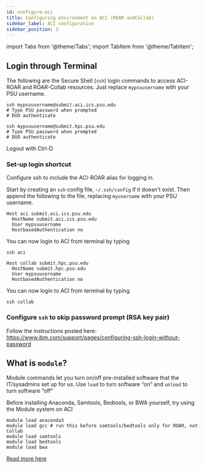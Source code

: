 ```yaml
---
id: configure-aci
title: Configuring environment on ACI (ROAR andCollab)
sidebar_label: ACI configuration
sidebar_position: 3
---
```


import Tabs from '@theme/Tabs';
import TabItem from '@theme/TabItem';


## Login through Terminal
The following are the Secure Shell (`ssh`) login commands to access ACI-ROAR and ROAR-Collab resources. Just replace `mypsuusername` with your PSU username.

<Tabs>
  <TabItem value="aci-roar" label="ACI-ROAR" default>

```
ssh mypsuusername@submit.aci.ics.psu.edu
# Type PSU password when prompted
# DUO authenticate
```

  </TabItem>
  <TabItem value="roar-collab" label="ROAR-Collab">

```
ssh mypsuusername@submit.hpc.psu.edu
# Type PSU password when prompted
# DUO authenticate
```

  </TabItem>
</Tabs>


Logout with Ctrl-D

### Set-up login shortcut

Configure ssh to include the ACI-ROAR alias for logging in.

Start by creating an `ssh` config file, `~/.ssh/config` if it doesn't exist. Then append the following to the file, replacing `myusername` with your PSU username.


<Tabs>
  <TabItem value="aci-roar" label="ACI-ROAR" default>

```
Host aci submit.aci.ics.psu.edu
  HostName submit.aci.ics.psu.edu
  User mypsuusername
  HostbasedAuthentication no
```

You can now login to ACI from terminal by typing
```
ssh aci
```

  </TabItem>
  <TabItem value="roar-collab" label="ROAR-Collab">

```
Host collab submit.hpc.psu.edu
  HostName submit.hpc.psu.edu
  User mypsuusername
  HostbasedAuthentication no
```

You can now login to ACI from terminal by typing
```
ssh collab
```

  </TabItem>
</Tabs>


### Configure `ssh` to skip password prompt (RSA key pair)

Follow the instructions posted here: https://www.ibm.com/support/pages/configuring-ssh-login-without-password


## What is `module`?

Module commands let you turn on/off pre-installed software that the IT/sysadmins set up for us. Use `load` to turn software “on” and `unload` to turn software “off”

Before installing Anaconda, Samtools, Bedtools, or BWA yourself, try using the Module system on ACI
```
module load anaconda3
module load gcc # run this before samtools/bedtools only for ROAR, not Collab
module load samtools
module load bedtools
module load bwa
```

[Read more here][module-docs]




[module-docs]:https://modules.readthedocs.io/en/latest/
